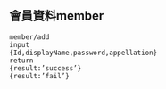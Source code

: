 ## 會員資料member
~~~
member/add
input
{Id,displayName,password,appellation}
return
{result:’success’}
{result:’fail’}
~~~
